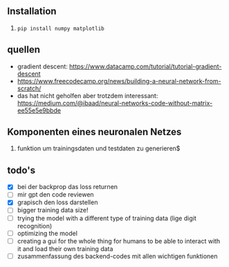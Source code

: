 ## Installation
1. ```pip install numpy matplotlib```
## quellen
- gradient descent: https://www.datacamp.com/tutorial/tutorial-gradient-descent 
- https://www.freecodecamp.org/news/building-a-neural-network-from-scratch/
- das hat nicht geholfen aber trotzdem interessant: https://medium.com/@ibaad/neural-networks-code-without-matrix-ee55e5e9bbde 

## Komponenten eines neuronalen Netzes
1. funktion um trainingsdaten und testdaten zu generieren$

## todo's
- [x] bei der backprop das loss returnen
- [ ] mir gpt den code reviewen
- [x] grapisch den loss darstellen
- [ ] bigger training data size!
- [ ] trying the model with a different type of training data (lige digit recognition)
- [ ] optimizing the model
- [ ] creating a gui for the whole thing for humans to be able to interact with it and load their own training data
- [ ] zusammenfassung des backend-codes mit allen wichtigen funktionen
